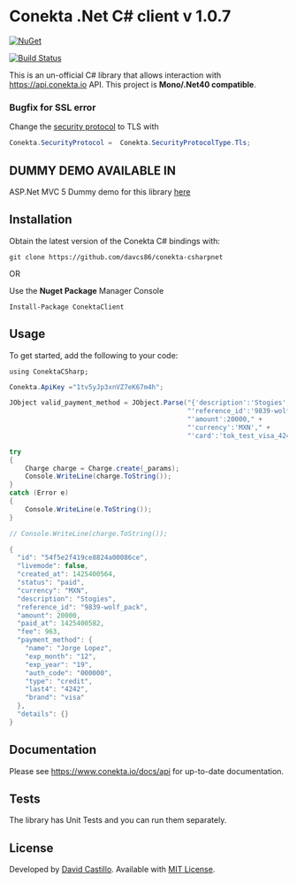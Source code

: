 # Conekta .Net C# client v 1.0.7

[![NuGet](https://img.shields.io/nuget/v/Nuget.Core.svg)](https://www.nuget.org/packages/ConektaClient/)

[![Build Status](https://travis-ci.org/davcs86/conekta-csharpnet.svg)](https://travis-ci.org/davcs86/conekta-csharpnet)

This is an un-official C# library that allows interaction with https://api.conekta.io API. This project is **Mono/.Net40 compatible**.

### Bugfix for SSL error


Change the [security protocol](https://msdn.microsoft.com/en-us/library/system.net.securityprotocoltype(v=vs.100).aspx) to TLS with


```csharp
Conekta.SecurityProtocol =  Conekta.SecurityProtocolType.Tls;

```


## DUMMY DEMO AVAILABLE IN

ASP.Net MVC 5 Dummy demo for this library [here](https://github.com/davcs86/conekta-csharpnet-dummydemo)

## Installation

Obtain the latest version of the Conekta C# bindings with:

    git clone https://github.com/davcs86/conekta-csharpnet

OR

Use the **Nuget Package** Manager Console

    Install-Package ConektaClient

## Usage

To get started, add the following to your code:

    using ConektaCSharp;


```csharp    
Conekta.ApiKey ="1tv5yJp3xnVZ7eK67m4h";

JObject valid_payment_method = JObject.Parse("{'description':'Stogies'," +
                                             "'reference_id':'9839-wolf_pack'," +
                                             "'amount':20000," +
                                             "'currency':'MXN'," +
                                             "'card':'tok_test_visa_4242'}");

try
{
    Charge charge = Charge.create(_params);
    Console.WriteLine(charge.ToString());
}
catch (Error e)
{
    Console.WriteLine(e.ToString());
}

// Console.WriteLine(charge.ToString());

{
  "id": "54f5e2f419ce8824a00086ce",
  "livemode": false,
  "created_at": 1425400564,
  "status": "paid",
  "currency": "MXN",
  "description": "Stogies",
  "reference_id": "9839-wolf_pack",
  "amount": 20000,
  "paid_at": 1425400582,
  "fee": 963,
  "payment_method": {
    "name": "Jorge Lopez",
    "exp_month": "12",
    "exp_year": "19",
    "auth_code": "000000",
    "type": "credit",
    "last4": "4242",
    "brand": "visa"
  },
  "details": {}
}

```

## Documentation

Please see https://www.conekta.io/docs/api for up-to-date documentation.

## Tests

The library has Unit Tests and you can run them separately.

License
-------
Developed by [David Castillo](mailto:davcs86@gmail.com). Available with [MIT License](LICENSE).

